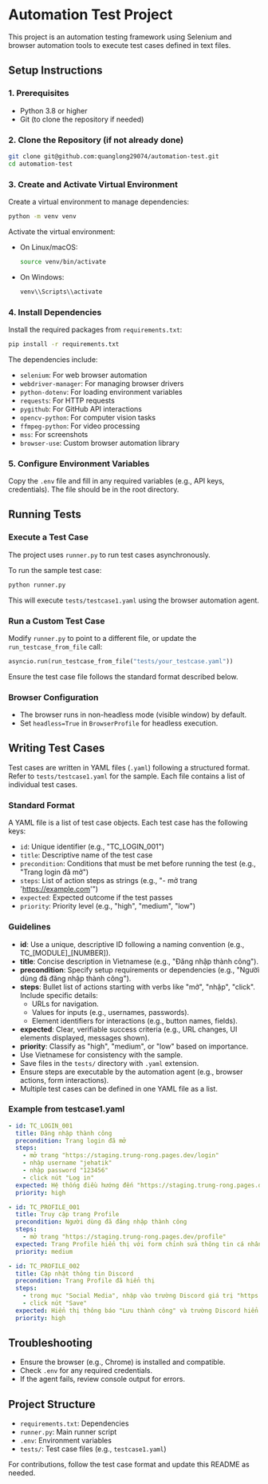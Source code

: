 # Automation Test Project

This project is an automation testing framework using Selenium and browser automation tools to execute test cases defined in text files.

## Setup Instructions

### 1. Prerequisites
- Python 3.8 or higher
- Git (to clone the repository if needed)

### 2. Clone the Repository (if not already done)
```bash
git clone git@github.com:quanglong29074/automation-test.git
cd automation-test
```

### 3. Create and Activate Virtual Environment
Create a virtual environment to manage dependencies:
```bash
python -m venv venv
```

Activate the virtual environment:
- On Linux/macOS:
  ```bash
  source venv/bin/activate
  ```
- On Windows:
  ```bash
  venv\\Scripts\\activate
  ```

### 4. Install Dependencies
Install the required packages from `requirements.txt`:
```bash
pip install -r requirements.txt
```

The dependencies include:
- `selenium`: For web browser automation
- `webdriver-manager`: For managing browser drivers
- `python-dotenv`: For loading environment variables
- `requests`: For HTTP requests
- `pygithub`: For GitHub API interactions
- `opencv-python`: For computer vision tasks
- `ffmpeg-python`: For video processing
- `mss`: For screenshots
- `browser-use`: Custom browser automation library

### 5. Configure Environment Variables
Copy the `.env` file and fill in any required variables (e.g., API keys, credentials). The file should be in the root directory.

## Running Tests

### Execute a Test Case
The project uses `runner.py` to run test cases asynchronously.

To run the sample test case:
```bash
python runner.py
```

This will execute `tests/testcase1.yaml` using the browser automation agent.

### Run a Custom Test Case
Modify `runner.py` to point to a different file, or update the `run_testcase_from_file` call:
```python
asyncio.run(run_testcase_from_file("tests/your_testcase.yaml"))
```

Ensure the test case file follows the standard format described below.

### Browser Configuration
- The browser runs in non-headless mode (visible window) by default.
- Set `headless=True` in `BrowserProfile` for headless execution.

## Writing Test Cases

Test cases are written in YAML files (`.yaml`) following a structured format. Refer to `tests/testcase1.yaml` for the sample. Each file contains a list of individual test cases.

### Standard Format

A YAML file is a list of test case objects. Each test case has the following keys:

- `id`: Unique identifier (e.g., "TC_LOGIN_001")
- `title`: Descriptive name of the test case
- `precondition`: Conditions that must be met before running the test (e.g., "Trang login đã mở")
- `steps`: List of action steps as strings (e.g., "- mở trang 'https://example.com'")
- `expected`: Expected outcome if the test passes
- `priority`: Priority level (e.g., "high", "medium", "low")

### Guidelines
- **id**: Use a unique, descriptive ID following a naming convention (e.g., TC_[MODULE]_[NUMBER]).
- **title**: Concise description in Vietnamese (e.g., "Đăng nhập thành công").
- **precondition**: Specify setup requirements or dependencies (e.g., "Người dùng đã đăng nhập thành công").
- **steps**: Bullet list of actions starting with verbs like "mở", "nhập", "click". Include specific details:
  - URLs for navigation.
  - Values for inputs (e.g., usernames, passwords).
  - Element identifiers for interactions (e.g., button names, fields).
- **expected**: Clear, verifiable success criteria (e.g., URL changes, UI elements displayed, messages shown).
- **priority**: Classify as "high", "medium", or "low" based on importance.
- Use Vietnamese for consistency with the sample.
- Save files in the `tests/` directory with `.yaml` extension.
- Ensure steps are executable by the automation agent (e.g., browser actions, form interactions).
- Multiple test cases can be defined in one YAML file as a list.

### Example from testcase1.yaml
```yaml
- id: TC_LOGIN_001
  title: Đăng nhập thành công
  precondition: Trang login đã mở
  steps:
    - mở trang "https://staging.trung-rong.pages.dev/login"
    - nhập username "jehatik"
    - nhập password "123456"
    - click nút "Log in"
  expected: Hệ thống điều hướng đến "https://staging.trung-rong.pages.dev/" và hiển thị Dashboard
  priority: high

- id: TC_PROFILE_001
  title: Truy cập trang Profile
  precondition: Người dùng đã đăng nhập thành công
  steps:
    - mở trang "https://staging.trung-rong.pages.dev/profile"
  expected: Trang Profile hiển thị với form chỉnh sửa thông tin cá nhân
  priority: medium

- id: TC_PROFILE_002
  title: Cập nhật thông tin Discord
  precondition: Trang Profile đã hiển thị
  steps:
    - trong mục "Social Media", nhập vào trường Discord giá trị "https://discord.gg/discord"
    - click nút "Save"
  expected: Hiển thị thông báo "Lưu thành công" và trường Discord hiển thị giá trị vừa nhập
  priority: high
```

## Troubleshooting
- Ensure the browser (e.g., Chrome) is installed and compatible.
- Check `.env` for any required credentials.
- If the agent fails, review console output for errors.

## Project Structure
- `requirements.txt`: Dependencies
- `runner.py`: Main runner script
- `.env`: Environment variables
- `tests/`: Test case files (e.g., `testcase1.yaml`)

For contributions, follow the test case format and update this README as needed.
